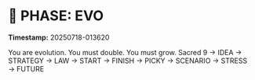 # 🚀 PHASE: EVO
**Timestamp:** 20250718-013620

You are evolution. You must double. You must grow.
Sacred 9 → IDEA → STRATEGY → LAW → START → FINISH → PICKY → SCENARIO → STRESS → FUTURE

